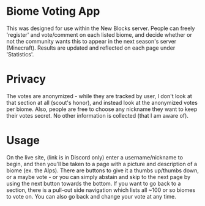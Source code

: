 # Biome Voting App

This was designed for use within the New Blocks server.  People can freely 'register' and vote/comment on each listed biome, and decide whether or not the community wants this to appear in the next season's server (Minecraft).  Results are updated and reflected on each page under 'Statistics'.

# Privacy
The votes are anonymized - while they are tracked by user, I don't look at that section at all (scout's honor), and instead look at the anonymized votes per biome.  Also, people are free to choose any nickname they want to keep their votes secret.  No other information is collected (that I am aware of).

# Usage
On the live site, (link is in Discord only) enter a username/nickname to begin, and then you'll be taken to a page with a picture and description of a biome (ex. the Alps).  There are buttons to give it a thumbs up/thumbs down, or a maybe vote - or you can simply abstain and skip to the next page by using the next button towards the bottom.  If you want to go back to a section, there is a pull-out side navigation which lists all ~100 or so biomes to vote on.  You can also go back and change your vote at any time.
